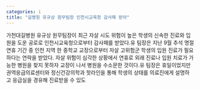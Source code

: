 ```yaml
---
categories: i
title: "길병원 유규상 원무팀장 인천시교육청 감사패 받아"
---
```

가천대길병원 유규상 원무팀장이 최근 자살 시도 위험이 높은 학생의 신속한 진료와 입원을 도운 공로로 인천시교육청으로부터 감사패를 받았다.유 팀장은 지난 9월 추석 명절 연휴 기간 중 인천 지역 한 중학교 교장으로부터 자살 고위험군 학생의 입원 진료가 필요하다는 연락을 받았다. 자살 위험이 심각한 상황에서 연휴로 외래 진료나 입원 치료가 가능한 병원을 찾지 못하자 교장이 나서 병원을 수소문한 것이다.유 팀장은 휴일이었지만 권역응급의료센터와 정신건강의학과 핫라인을 통해 학생의 상태를 의료진에게 설명하고 응급실을 경유해 진료받을 수 있도
